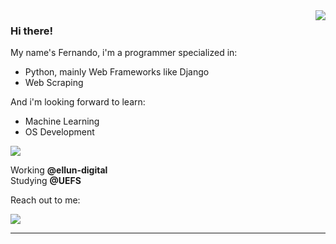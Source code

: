<img align='right' src="https://github-readme-stats.vercel.app/api?username=f3rn4nd0000&show_icons=true&title_color=783c00&text_color=af552e&icon_color=783c00&bg_color=f8efd4&cache_seconds=2300">

### Hi there!
My name's Fernando, i'm a programmer specialized in: 
<ul>
  <li> Python, mainly Web Frameworks like Django </li> 
  <li> Web Scraping </li>
</ul>
And i'm looking forward to learn:
<ul>
  <li> Machine Learning </li>
  <li> OS Development </li>
</ul>
<img src="https://img.shields.io/static/v1?label=Overview&message=FERNANDO&color=f8efd4&style=for-the-badge&logo=GitHub">

<p>

Working **@ellun-digital**<br/>
Studying **@UEFS**<br/>

Reach out to me:
<br>  
</p>

<p>
  <a href="https://www.linkedin.com/in/fernando-mota-52717a120/" alt="Linkedin">
  <img src="https://img.shields.io/badge/-Linkedin-0e76a8?style=flat-square&logo=Linkedin&logoColor=white&link=https://www.linkedin.com/in/fernando-mota-52717a120/" /></a>
</p>

<hr>
